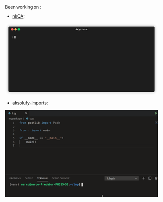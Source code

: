 Been working on :

- [nbQA](https://github.com/nbQA-dev/nbQA):

<p align="center">
    <a href="#readme">
        <img alt="demo" src="https://raw.githubusercontent.com/nbQA-dev/nbQA-demo/master/demo.gif">
    </a>
</p>


- [absolufy-imports](https://github.com/MarcoGorelli/absolufy-imports):

<p align="center">
    <a href="#readme">
        <img alt="demo" src="https://raw.githubusercontent.com/nbQA-dev/nbQA-demo/master/abs-imports.gif">
    </a>
</p>
